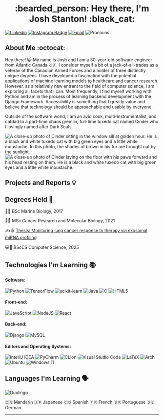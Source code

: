 <h1 align="center"> :bearded_person: Hey there, I'm Josh Stanton! :black_cat:</h1>

[![Linkedin](https://img.shields.io/badge/-LinkedIn-blue?style=for-the-badge&logo=Linkedin&logoColor=white&link=https://www.linkedin.com/in/joshua-stanton-471618141/)](https://www.linkedin.com/in/joshua-stanton-471618141/)
[![Instagram Badge](https://img.shields.io/badge/-newjoshstanton-purple?style=for-the-badge&logo=instagram&logoColor=white&link=https://www.instagram.com/newjoshstanton/)](https://www.instagram.com/newjoshstanton/)
[![Email](https://img.shields.io/badge/-Email-c14438?style=for-the-badge&logo=Gmail&logoColor=white&link=mailto:josh.stanton@live.ca)](mailto:josh.stanton@live.ca)
![Pronouns](https://img.shields.io/badge/Pronouns-He%2FHim-brightgreen?style=for-the-badge)


## About Me :octocat:

Hey there! :smiley_cat: My name is Josh and I am a 30-year-old software engineer from Atlantic Canada :canada:. I consider myself a bit of a jack-of-all-trades as a veteran of the Canadian Armed Forces and a holder of three distinctly unique degrees. I have developed a fascination with the potential applications of machine learning models to healthcare and cancer research. However, as a relatively new entrant to the field of computer science, I am exploring all facets that I can. Most frequently, I find myself working with Python and am in the process of learning backend development with the Django Framework. Accessibility is something that I greatly value and believe that technology should be approachable and usable by everyone. 

Outside of the software world, I am an avid cook, multi-instrumentalist, and catdad to a part-time chaos gremlin, full-time tuxedo cat named Cinder who I lovingly named after Dark Souls.

![A close-up photo of Cinder sitting in the window sill at golden hour. He is a black and white tuxedo cat with big green eyes and a little white moustache. In this photo, the shades of brown in his fur are brought out by the sunlight.](https://github.com/user-attachments/assets/6bd32139-1e5a-4d00-a868-1362d34e4249) ![A close-up photo of Cinder laying on the floor with his paws forward and his head resting on them. He is a black and white tuxedo cat with big green eyes and a little white moustache.](https://github.com/user-attachments/assets/897a539b-54ad-4262-9864-ef63d5946100)


## Projects and Reports :bulb:

## Degrees Held :school:

:dolphin::shark: BSc Marine Biology, 2017

:lab_coat::test_tube: MSc Cancer Research and Molecular Biology, 2021

:writing_hand::drop_of_blood: [Thesis: Monitoring lung cancer response to therapy via exosomal miRNA profiling](https://unbscholar.lib.unb.ca/items/a841ae6c-4905-4ff8-b3ce-0f67cf8501e0)

:computer::battery: BScCS Computer Science, 2025


## Technologies I'm Learning :books:

#### Software:

![Python](https://img.shields.io/badge/python-3670A0?style=for-the-badge&logo=python&logoColor=ffdd54)
![TensorFlow](https://img.shields.io/badge/TensorFlow-%23FF6F00.svg?style=for-the-badge&logo=TensorFlow&logoColor=white)
![scikit-learn](https://img.shields.io/badge/scikit--learn-%23F7931E.svg?style=for-the-badge&logo=scikit-learn&logoColor=white)
![Java](https://img.shields.io/badge/java-%23ED8B00.svg?style=for-the-badge&logo=openjdk&logoColor=white)
![C](https://img.shields.io/badge/c-%2300599C.svg?style=for-the-badge&logo=c&logoColor=white)
![HTML5](https://img.shields.io/badge/html5-%23E34F26.svg?style=for-the-badge&logo=html5&logoColor=white)

#### Front-end:

![JavaScript](https://img.shields.io/badge/javascript-%23323330.svg?style=for-the-badge&logo=javascript&logoColor=%23F7DF1E)
![NodeJS](https://img.shields.io/badge/node.js-6DA55F?style=for-the-badge&logo=node.js&logoColor=white)
![React](https://img.shields.io/badge/react-%2320232a.svg?style=for-the-badge&logo=react&logoColor=%2361DAFB)

#### Back-end:

![Django](https://img.shields.io/badge/django-%23092E20.svg?style=for-the-badge&logo=django&logoColor=white)
![MySQL](https://img.shields.io/badge/mysql-4479A1.svg?style=for-the-badge&logo=mysql&logoColor=white)

#### Editors and Operating Systems:

![IntelliJ IDEA](https://img.shields.io/badge/IntelliJIDEA-000000.svg?style=for-the-badge&logo=intellij-idea&logoColor=white)
![PyCharm](https://img.shields.io/badge/pycharm-143?style=for-the-badge&logo=pycharm&logoColor=black&color=black&labelColor=green)
![CLion](https://img.shields.io/badge/CLion-black?style=for-the-badge&logo=clion&logoColor=white)
![Visual Studio Code](https://img.shields.io/badge/Visual%20Studio%20Code-0078d7.svg?style=for-the-badge&logo=visual-studio-code&logoColor=white)
![LaTeX](https://img.shields.io/badge/latex-%23008080.svg?style=for-the-badge&logo=latex&logoColor=white)
![Arch](https://img.shields.io/badge/Arch%20Linux-1793D1?logo=arch-linux&logoColor=fff&style=for-the-badge)
![Ubuntu](https://img.shields.io/badge/Ubuntu-E95420?style=for-the-badge&logo=ubuntu&logoColor=white)
![Windows 11](https://img.shields.io/badge/Windows%2011-%230079d5.svg?style=for-the-badge&logo=Windows%2011&logoColor=white)


## Languages I'm Learning :speaking_head:

![Duolingo](https://img.shields.io/badge/Duolingo-%234DC730.svg?style=for-the-badge&logo=Duolingo&logoColor=white)

:cn: Mandarin
🇯🇵 Japanese
🇨🇴 Spanish
🇫🇷 French
🇧🇷 Portuguese
🇩🇪 German
<hr/>


